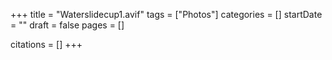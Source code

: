 +++
title = "Waterslidecup1.avif"
tags = ["Photos"]
categories = []
startDate = ""
draft = false
pages = []

citations = []
+++

